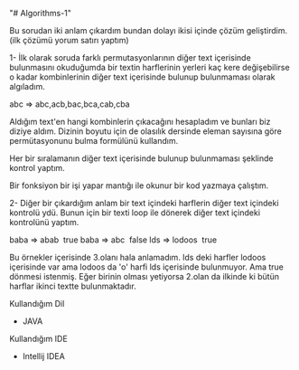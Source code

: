 "# Algorithms-1" 

Bu sorudan iki anlam çıkardım bundan dolayı ikisi içinde çözüm geliştirdim. (ilk çözümü yorum satırı yaptım)

1- İlk olarak soruda farklı permutasyonlarının diğer text içerisinde bulunmasını okuduğumda bir textin harflerinin yerleri kaç kere değişebilirse o kadar kombinlerinin
diğer text içerisinde bulunup bulunmaması olarak algıladım.

abc => abc,acb,bac,bca,cab,cba 

Aldığım text'en hangi kombinlerin çıkacağını hesapladım ve bunları biz diziye aldım. Dizinin boyutu için de olasılık dersinde eleman sayısına göre permütasyonunu bulma formülünü kullandım.

Her bir sıralamanın diğer text içerisinde bulunup bulunmaması şeklinde kontrol yaptım.

Bir fonksiyon bir işi yapar mantığı ile okunur bir kod yazmaya çalıştım.


2- Diğer bir çıkardığım anlam bir text içindeki harflerin diğer text içindeki kontrolü ydü. Bunun için bir texti loop ile dönerek diğer text içindeki kontrolünü yaptım.

baba => abab  true
baba => abc  false
lds => lodoos  true

Bu örnekler içerisinde 3.olanı hala anlamadım. lds deki harfler lodoos içerisinde var ama lodoos da 'o' harfi lds içerisinde bulunmuyor. Ama true dönmesi istenmiş.
Eğer birinin olması yetiyorsa 2.olan da ilkinde ki bütün harflar ikinci textte bulunmaktadır.

Kullandığım Dil
- JAVA

Kullandığım IDE
- Intellij IDEA
